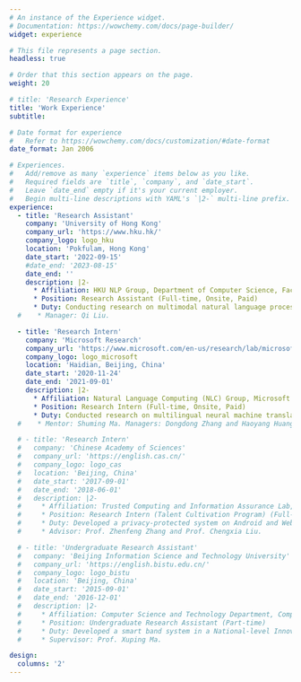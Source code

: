 ```yaml
---
# An instance of the Experience widget.
# Documentation: https://wowchemy.com/docs/page-builder/
widget: experience

# This file represents a page section.
headless: true

# Order that this section appears on the page.
weight: 20

# title: 'Research Experience'
title: 'Work Experience'
subtitle:

# Date format for experience
#   Refer to https://wowchemy.com/docs/customization/#date-format
date_format: Jan 2006

# Experiences.
#   Add/remove as many `experience` items below as you like.
#   Required fields are `title`, `company`, and `date_start`.
#   Leave `date_end` empty if it's your current employer.
#   Begin multi-line descriptions with YAML's `|2-` multi-line prefix.
experience:
  - title: 'Research Assistant'
    company: 'University of Hong Kong'
    company_url: 'https://www.hku.hk/'
    company_logo: logo_hku
    location: 'Pokfulam, Hong Kong'
    date_start: '2022-09-15'
    #date_end: '2023-08-15'
    date_end: ''
    description: |2-
      * Affiliation: HKU NLP Group, Department of Computer Science, Faculty of Engineering
      * Position: Research Assistant (Full-time, Onsite, Paid)
      * Duty: Conducting research on multimodal natural language processing and FinTech.
  #    * Manager: Qi Liu.

  - title: 'Research Intern'
    company: 'Microsoft Research'
    company_url: 'https://www.microsoft.com/en-us/research/lab/microsoft-research-asia/'
    company_logo: logo_microsoft
    location: 'Haidian, Beijing, China'
    date_start: '2020-11-24'
    date_end: '2021-09-01'
    description: |2-
      * Affiliation: Natural Language Computing (NLC) Group, Microsoft Research Asia (MSRA)
      * Position: Research Intern (Full-time, Onsite, Paid)
      * Duty: Conducted research on multilingual neural machine translation.
  #    * Mentor: Shuming Ma. Managers: Dongdong Zhang and Haoyang Huang.

  # - title: 'Research Intern'
  #   company: 'Chinese Academy of Sciences'
  #   company_url: 'https://english.cas.cn/'
  #   company_logo: logo_cas
  #   location: 'Beijing, China'
  #   date_start: '2017-09-01'
  #   date_end: '2018-06-01'
  #   description: |2-
  #     * Affiliation: Trusted Computing and Information Assurance Lab, Institute of Software
  #     * Position: Research Intern (Talent Cultivation Program) (Full-time) (Unpaid)
  #     * Duty: Developed a privacy-protected system on Android and Web platforms.
  #     * Advisor: Prof. Zhenfeng Zhang and Prof. Chengxia Liu.

  # - title: 'Undergraduate Research Assistant'
  #   company: 'Beijing Information Science and Technology University'
  #   company_url: 'https://english.bistu.edu.cn/'
  #   company_logo: logo_bistu
  #   location: 'Beijing, China'
  #   date_start: '2015-09-01'
  #   date_end: '2016-12-01'
  #   description: |2-
  #     * Affiliation: Computer Science and Technology Department, Computer School
  #     * Position: Undergraduate Research Assistant (Part-time)
  #     * Duty: Developed a smart band system in a National-level Innovation Project.
  #     * Supervisor: Prof. Xuping Ma.

design:
  columns: '2'
---
```

